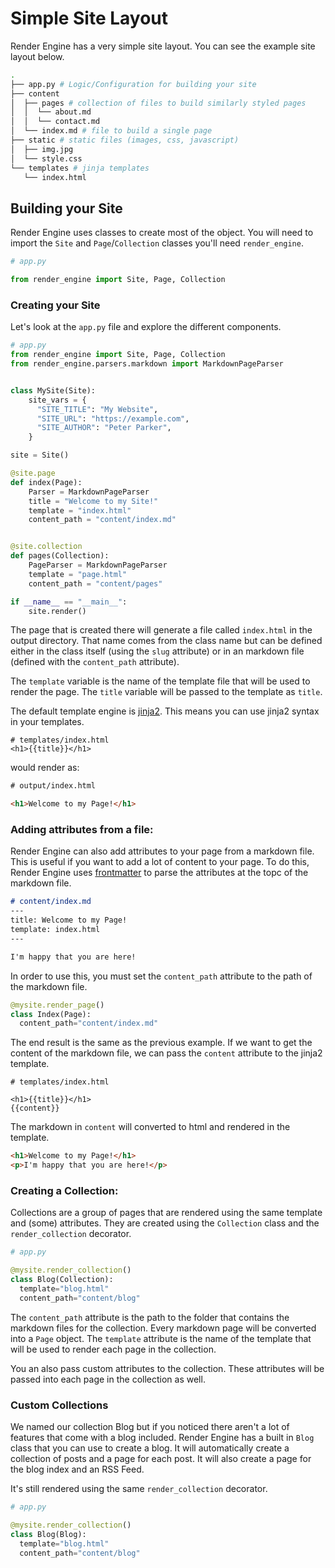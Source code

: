 # Simple Site Layout
Render Engine has a very simple site layout. You can see the example site layout below.

```bash
.
├── app.py # Logic/Configuration for building your site
├── content
│  ├── pages # collection of files to build similarly styled pages
│  │  └── about.md
│  │  └── contact.md
│  └── index.md # file to build a single page
├── static # static files (images, css, javascript)
│  ├── img.jpg
│  └── style.css
└── templates # jinja templates
   └── index.html
```

## Building your Site

Render Engine uses classes to create most of the object. You will need to import the `Site` and `Page`/`Collection` classes you'll need `render_engine`.

```python
# app.py

from render_engine import Site, Page, Collection
```

### Creating your Site
Let's look at the `app.py` file and explore the different components.

```python
# app.py
from render_engine import Site, Page, Collection
from render_engine.parsers.markdown import MarkdownPageParser


class MySite(Site):
    site_vars = {
      "SITE_TITLE": "My Website",
      "SITE_URL": "https://example.com",
      "SITE_AUTHOR": "Peter Parker",
    }

site = Site()

@site.page
def index(Page):
    Parser = MarkdownPageParser
    title = "Welcome to my Site!"
    template = "index.html"
    content_path = "content/index.md"


@site.collection
def pages(Collection):
    PageParser = MarkdownPageParser
    template = "page.html"
    content_path = "content/pages"

if __name__ == "__main__":
    site.render()
```

The page that is created there will generate a file called `index.html` in the output directory. That name comes from the class name but can be defined either in the class itself (using the `slug` attribute) or in an markdown file (defined with the `content_path` attribute).

The `template` variable is the name of the template file that will be used to render the page. The `title` variable will be passed to the template as `title`.

The default template engine is [jinja2](https://jinja.palletsprojects.com/en/3.0.x/). This means you can use jinja2 syntax in your templates.

```jinja2
# templates/index.html
<h1>{{title}}</h1>
```

would render as:

```html
# output/index.html

<h1>Welcome to my Page!</h1>
```

### Adding attributes from a file:
Render Engine can also add attributes to your page from a markdown file. This is useful if you want to add a lot of content to your page. To do this, Render Engine uses [frontmatter](https://pypi.org/project/python-frontmatter/) to parse the attributes at the topc of the markdown file.

```markdown
# content/index.md
---
title: Welcome to my Page!
template: index.html
---

I'm happy that you are here!
```

In order to use this, you must set the `content_path` attribute to the path of the markdown file.

```python
@mysite.render_page()
class Index(Page):
  content_path="content/index.md"
```

The end result is the same as the previous example. If we want to get the content of the markdown file, we can pass the `content` attribute to the jinja2 template.

```jinja2
# templates/index.html

<h1>{{title}}</h1>
{{content}}
```
The markdown in `content` will converted to html and rendered in the template.

```html
<h1>Welcome to my Page!</h1>
<p>I'm happy that you are here!</p>
```

### Creating a Collection:
Collections are a group of pages that are rendered using the same template and (some) attributes. They are created using the `Collection` class and the `render_collection` decorator.

```python
# app.py

@mysite.render_collection()
class Blog(Collection):
  template="blog.html"
  content_path="content/blog"
```

The `content_path` attribute is the path to the folder that contains the markdown files for the collection. Every markdown page will be converted into a `Page` object. The `template` attribute is the name of the template that will be used to render each page in the collection.

You an also pass custom attributes to the collection. These attributes will be passed into each page in the collection as well.

### Custom Collections

We named our collection Blog but if you noticed there aren't a lot of features that come with a blog included. Render Engine has a built in `Blog` class that you can use to create a blog. It will automatically create a collection of posts and a page for each post. It will also create a page for the blog index and an RSS Feed.

It's still rendered using the same `render_collection` decorator.

```python
# app.py

@mysite.render_collection()
class Blog(Blog):
  template="blog.html"
  content_path="content/blog"
```
